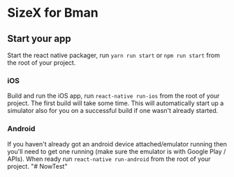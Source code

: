 # SizeX for Bman

## Start your app

Start the react native packager, run `yarn run start` or `npm run start` from the root of your project.

### iOS
Build and run the iOS app, run `react-native run-ios` from the root of your project. The first build will take some time. This will automatically start up a simulator also for you on a successful build if one wasn't already started.

### Android
If you haven't already got an android device attached/emulator running then you'll need to get one running (make sure the emulator is with Google Play / APIs). When ready run `react-native run-android` from the root of your project.
"# NowTest" 
